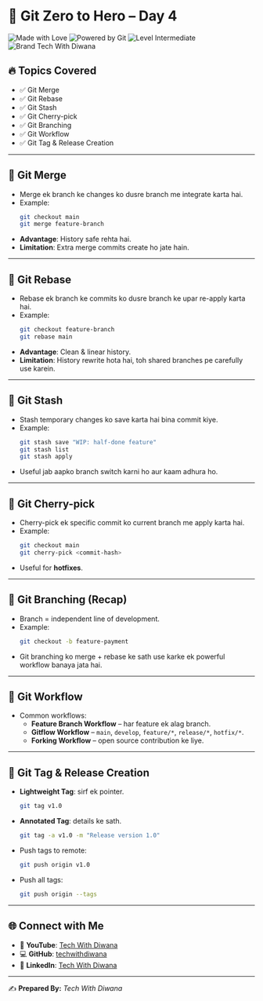 # 📘 Git Zero to Hero – Day 4  

![Made with Love](https://img.shields.io/badge/Made%20with-❤-red) ![Powered by Git](https://img.shields.io/badge/Powered%20by-Git-orange) ![Level Intermediate](https://img.shields.io/badge/Level-Intermediate-yellow) ![Brand Tech With Diwana](https://img.shields.io/badge/Brand-Tech%20With%20Diwana-orange)  

## 🔥 Topics Covered  

- ✅ Git Merge  
- ✅ Git Rebase  
- ✅ Git Stash  
- ✅ Git Cherry-pick  
- ✅ Git Branching  
- ✅ Git Workflow  
- ✅ Git Tag & Release Creation  

---

## 📌 Git Merge  

- Merge ek branch ke changes ko dusre branch me integrate karta hai.  
- Example:  
  ```bash
  git checkout main
  git merge feature-branch
  ```  
- **Advantage**: History safe rehta hai.  
- **Limitation**: Extra merge commits create ho jate hain.  

---

## 📌 Git Rebase  

- Rebase ek branch ke commits ko dusre branch ke upar re-apply karta hai.  
- Example:  
  ```bash
  git checkout feature-branch
  git rebase main
  ```  
- **Advantage**: Clean & linear history.  
- **Limitation**: History rewrite hota hai, toh shared branches pe carefully use karein.  

---

## 📌 Git Stash  

- Stash temporary changes ko save karta hai bina commit kiye.  
- Example:  
  ```bash
  git stash save "WIP: half-done feature"
  git stash list
  git stash apply
  ```  
- Useful jab aapko branch switch karni ho aur kaam adhura ho.  

---

## 📌 Git Cherry-pick  

- Cherry-pick ek specific commit ko current branch me apply karta hai.  
- Example:  
  ```bash
  git checkout main
  git cherry-pick <commit-hash>
  ```  
- Useful for **hotfixes**.  

---

## 📌 Git Branching (Recap)  

- Branch = independent line of development.  
- Example:  
  ```bash
  git checkout -b feature-payment
  ```  
- Git branching ko merge + rebase ke sath use karke ek powerful workflow banaya jata hai.  

---

## 📌 Git Workflow  

- Common workflows:  
  - **Feature Branch Workflow** – har feature ek alag branch.  
  - **Gitflow Workflow** – `main`, `develop`, `feature/*`, `release/*`, `hotfix/*`.  
  - **Forking Workflow** – open source contribution ke liye.  

---

## 📌 Git Tag & Release Creation  

- **Lightweight Tag**: sirf ek pointer.  
  ```bash
  git tag v1.0
  ```

- **Annotated Tag**: details ke sath.  
  ```bash
  git tag -a v1.0 -m "Release version 1.0"
  ```

- Push tags to remote:  
  ```bash
  git push origin v1.0
  ```

- Push all tags:  
  ```bash
  git push origin --tags
  ```

---

## 🌐 Connect with Me  

- 🎥 **YouTube**: [Tech With Diwana](https://www.youtube.com/@TechWithDiwana)  
- 💻 **GitHub**: [techwithdiwana](https://github.com/techwithdiwana)  
- 🔗 **LinkedIn**: [Tech With Diwana](https://www.linkedin.com/in/techwithdiwana)  

---

✍️ **Prepared By:** *Tech With Diwana*  
